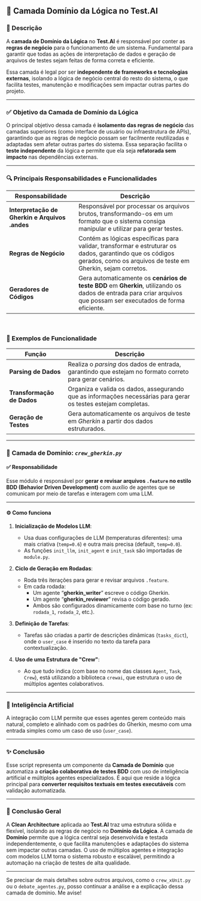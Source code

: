 ## 🧠 Camada **Domínio da Lógica** no Test.AI

### 📌 Descrição

A **camada de Domínio da Lógica** no **Test.AI** é responsável por conter as **regras de negócio** para o funcionamento de um sistema. Fundamental para garantir que todas as ações de interpretação de dados e geração de arquivos de testes sejam feitas de forma correta e eficiente.

Essa camada é legal por ser **independente de frameworks e tecnologias externas**, isolando a lógica de negócio central do resto do sistema, o que facilita testes, manutenção e modificações sem impactar outras partes do projeto.

---


### ✅ Objetivo da Camada de Domínio da Lógica

O principal objetivo dessa camada é **isolamento das regras de negócio** das camadas superiores (como interface de usuário ou infraestrutura de APIs), garantindo que as regras de negócio possam ser facilmente reutilizadas e adaptadas sem afetar outras partes do sistema. Essa separação facilita o **teste independente** da lógica e permite que ela seja **refatorada sem impacto** nas dependências externas.

---


### 🔍 Principais Responsabilidades e Funcionalidades

| **Responsabilidade**                  | **Descrição**                                                                                                                                                          |
|---------------------------------------|------------------------------------------------------------------------------------------------------------------------------------------------------------------------|
| **Interpretação de Gherkin e Arquivos .andes** | Responsável por processar os arquivos brutos, transformando-os em um formato que o sistema consiga manipular e utilizar para gerar testes.    |
| **Regras de Negócio**                | Contém as lógicas específicas para validar, transformar e estruturar os dados, garantindo que os códigos gerados, como os arquivos de teste em Gherkin, sejam corretos. |
| **Geradores de Códigos**             | Gera automaticamente os **cenários de teste BDD** em **Gherkin**, utilizando os dados de entrada para criar arquivos que possam ser executados de forma eficiente.      |

<br>

### 🔧 Exemplos de Funcionalidade

| **Função**                            | **Descrição**                                                                                             |
|---------------------------------------|-----------------------------------------------------------------------------------------------------------|
| **Parsing de Dados**                  | Realiza o *parsing* dos dados de entrada, garantindo que estejam no formato correto para gerar cenários.   |
| **Transformação de Dados**            | Organiza e valida os dados, assegurando que as informações necessárias para gerar os testes estejam completas. |
| **Geração de Testes**                 | Gera automaticamente os arquivos de teste em *Gherkin* a partir dos dados estruturados.                   |

---

### 📁 **Camada de Domínio:** *`crew_gherkin.py`*

#### ✅ **Responsabilidade**

Esse módulo é responsável por **gerar e revisar arquivos `.feature` no estilo BDD (Behavior Driven Development)** com auxílio de agentes que se comunicam por meio de tarefas e interagem com uma LLM.

---

#### ⚙️ **Como funciona**

1. **Inicialização de Modelos LLM**:
   - Usa duas configurações de LLM (temperaturas diferentes): uma mais criativa (`temp=0.6`) e outra mais precisa (default, `temp=0.0`).
   - As funções `init_llm`, `init_agent` e `init_task` são importadas de `module.py`.

2. **Ciclo de Geração em Rodadas**:
   - Roda três iterações para gerar e revisar arquivos `.feature`.
   - Em cada rodada:
     - Um agente “**gherkin_writer**” escreve o código Gherkin.
     - Um agente “**gherkin_reviewer**” revisa o código gerado.
     - Ambos são configurados dinamicamente com base no turno (ex: `rodada_1`, `rodada_2`, etc.).

3. **Definição de Tarefas**:
   - Tarefas são criadas a partir de descrições dinâmicas (`tasks_dict`), onde o `user_case` é inserido no texto da tarefa para contextualização.

4. **Uso de uma Estrutura de "Crew"**:
   - Ao que tudo indica (com base no nome das classes `Agent`, `Task`, `Crew`), está utilizando a biblioteca `crewai`, que estrutura o uso de múltiplos agentes colaborativos.

---

### 🧠 Inteligência Artificial

A integração com LLM permite que esses agentes gerem conteúdo mais natural, completo e alinhado com os padrões do Gherkin, mesmo com uma entrada simples como um caso de uso (`user_case`).

---

### ✨ Conclusão

Esse script representa um componente da **Camada de Domínio** que automatiza a **criação colaborativa de testes BDD** com uso de inteligência artificial e múltiplos agentes especializados. É aqui que reside a lógica principal para **converter requisitos textuais em testes executáveis** com validação automatizada.

---

### 🚀 Conclusão Geral

A **Clean Architecture** aplicada ao **Test.AI** traz uma estrutura sólida e flexível, isolando as regras de negócio no **Domínio da Lógica**. A camada de **Domínio** permite que a lógica central seja desenvolvida e testada independentemente, o que facilita manutenções e adaptações do sistema sem impactar outras camadas. O uso de múltiplos agentes e integração com modelos LLM torna o sistema robusto e escalável, permitindo a automação na criação de testes de alta qualidade.

---

Se precisar de mais detalhes sobre outros arquivos, como o `crew_xUnit.py` ou o `debate_agentes.py`, posso continuar a análise e a explicação dessa camada de domínio. Me avise!
